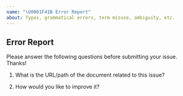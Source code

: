 ```yaml
---
name: "\U0001F41B Error Report"
about: Typos, grammatical errors, term misuse, ambiguity, etc.
---
```


## Error Report

Please answer the following questions before submitting your issue. Thanks!

1. What is the URL/path of the document related to this issue?

2. How would you like to improve it?
